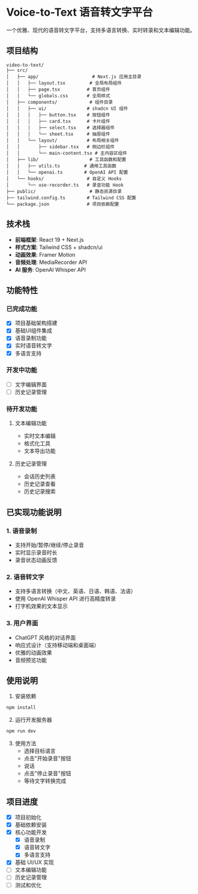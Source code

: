 # Voice-to-Text 语音转文字平台

一个优雅、现代的语音转文字平台，支持多语言转换、实时转录和文本编辑功能。

## 项目结构

```
video-to-text/
├── src/
│   ├── app/                    # Next.js 应用主目录
│   │   ├── layout.tsx         # 全局布局组件
│   │   ├── page.tsx          # 首页组件
│   │   └── globals.css       # 全局样式
│   ├── components/            # 组件目录
│   │   ├── ui/               # shadcn UI 组件
│   │   │   ├── button.tsx    # 按钮组件
│   │   │   ├── card.tsx      # 卡片组件
│   │   │   ├── select.tsx    # 选择器组件
│   │   │   └── sheet.tsx     # 抽屉组件
│   │   └── layout/           # 布局相关组件
│   │       ├── sidebar.tsx   # 侧边栏组件
│   │       └── main-content.tsx # 主内容区组件
│   ├── lib/                   # 工具函数和配置
│   │   ├── utils.ts         # 通用工具函数
│   │   └── openai.ts        # OpenAI API 配置
│   └── hooks/                # 自定义 Hooks
│       └── use-recorder.ts   # 录音功能 Hook
├── public/                    # 静态资源目录
├── tailwind.config.ts        # Tailwind CSS 配置
└── package.json              # 项目依赖配置
```

## 技术栈

- **前端框架**: React 19 + Next.js
- **样式方案**: Tailwind CSS + shadcn/ui
- **动画效果**: Framer Motion
- **音频处理**: MediaRecorder API
- **AI 服务**: OpenAI Whisper API

## 功能特性

### 已完成功能
- [x] 项目基础架构搭建
- [x] 基础UI组件集成
- [x] 语音录制功能
- [x] 实时语音转文字
- [x] 多语言支持

### 开发中功能
- [ ] 文字编辑界面
- [ ] 历史记录管理

### 待开发功能
1. 文本编辑功能
   - 实时文本编辑
   - 格式化工具
   - 文本导出功能

2. 历史记录管理
   - 会话历史列表
   - 历史记录查看
   - 历史记录搜索

## 已实现功能说明

### 1. 语音录制
- 支持开始/暂停/继续/停止录音
- 实时显示录音时长
- 录音状态动画反馈

### 2. 语音转文字
- 支持多语言转换（中文、英语、日语、韩语、法语）
- 使用 OpenAI Whisper API 进行高精度转录
- 打字机效果的文本显示

### 3. 用户界面
- ChatGPT 风格的对话界面
- 响应式设计（支持移动端和桌面端）
- 优雅的动画效果
- 音频预览功能

## 使用说明

1. 安装依赖
```bash
npm install
```

2. 运行开发服务器
```bash
npm run dev
```

3. 使用方法
   - 选择目标语言
   - 点击"开始录音"按钮
   - 说话
   - 点击"停止录音"按钮
   - 等待文字转换完成

## 项目进度

- [x] 项目初始化
- [x] 基础依赖安装
- [x] 核心功能开发
  - [x] 语音录制
  - [x] 语音转文字
  - [x] 多语言支持
- [x] 基础 UI/UX 实现
- [ ] 文本编辑功能
- [ ] 历史记录管理
- [ ] 测试和优化
